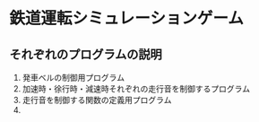 # 鉄道運転シミュレーションゲーム
## それぞれのプログラムの説明
1. 発車ベルの制御用プログラム
2. 加速時・徐行時・減速時それぞれの走行音を制御するプログラム
3. 走行音を制御する関数の定義用プログラム
4. 
